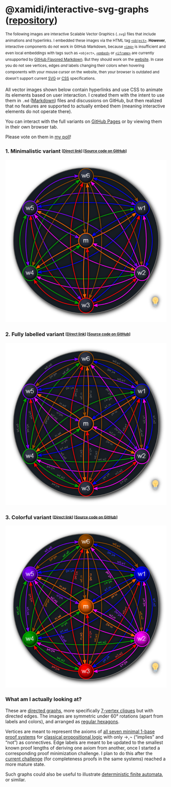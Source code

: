 # @xamidi/interactive-svg-graphs ([repository](https://github.com/xamidi/interactive-svg-graphs))

<sup>The following images are interactive Scalable Vector Graphics (`.svg`) files that include animations and hyperlinks. I embedded these images via the HTML tag [`<object>`](https://www.w3schools.com/tags/tag_object.asp). **However**, interactive components do not work in GitHub Markdown, because [`<img>`](https://www.w3schools.com/tags/tag_img.asp) is insufficient and even local embeddings with tags such as `<object>`, [`<embed>`](https://www.w3schools.com/tags/tag_embed.asp) or [`<iframe>`](https://www.w3schools.com/tags/tag_iframe.asp) are currently unsupported by [GitHub Flavored Markdown](https://github.github.com/gfm/). But they should work on the [website](https://xamidi.github.io/interactive-svg-graphs/). In case you do not see vertices, edges *and* labels changing their colors when hovering components with your mouse cursor on the website, then your browser is outdated and doesn't support current [SVG](https://www.w3.org/TR/SVG2/) or [CSS](https://www.w3.org/TR/css-2023/) specifications.</sup>

All vector images shown below contain hyperlinks and use CSS to animate its elements based on user interaction. I created them with the intent to use them in `.md` ([Markdown](https://daringfireball.net/projects/markdown/)) files and discussions on GitHub, but then realized that no features are supported to actually embed them (meaning interactive elements do not operate there).

You can interact with the full variants on [GitHub Pages](https://xamidi.github.io/interactive-svg-graphs/) or by viewing them in their own browser tab.

Please vote on them in [my poll](https://github.com/xamidi/pmGenerator/discussions/8)!

### 1. Minimalistic variant <sup><sub>[[Direct link](https://xamidi.github.io/interactive-svg-graphs/axioms-graph.svg)] [[Source code on GitHub](https://github.com/xamidi/interactive-svg-graphs/blob/master/axioms-graph.svg?short_path=18e7700&ts=4)]</sub></sup>

<object data="axioms-graph.svg" type="image/svg+xml">
  <img src="axioms-graph_fallback.png">
</object>

### 2. Fully labelled variant <sup><sub>[[Direct link](https://xamidi.github.io/interactive-svg-graphs/axioms-graph-labels.svg)] [[Source code on GitHub](https://github.com/xamidi/interactive-svg-graphs/blob/master/axioms-graph-labels.svg?short_path=18e7700&ts=4)]</sub></sup>

<object data="axioms-graph-labels.svg" type="image/svg+xml">
  <img src="axioms-graph-labels_fallback.png">
</object>

### 3. Colorful variant <sup><sub>[[Direct link](https://xamidi.github.io/interactive-svg-graphs/axioms-graph-colored.svg)] [[Source code on GitHub](https://github.com/xamidi/interactive-svg-graphs/blob/master/axioms-graph-colored.svg?short_path=18e7700&ts=4)]</sub></sup>

<object data="axioms-graph-colored.svg" type="image/svg+xml">
  <img src="axioms-graph-colored_fallback.png">
</object>

<a name="what"></a>

### What am I actually looking at?

These are [directed graphs](https://en.wikipedia.org/wiki/Graph_%28discrete_mathematics%29#Directed_graph), more specifically [7-vertex cliques](https://en.wikipedia.org/wiki/Clique_%28graph_theory%29) but with directed edges. The images are symmetric under 60° rotations (apart from labels and colors), and arranged as [regular hexagons](https://en.wikipedia.org/wiki/Hexagon).

Vertices are meant to represent the axioms of [all seven minimal 1-base proof systems](https://xamidi.github.io/pmGenerator/README.html#custom-proof-systems) for [classical propositional logic](https://plato.stanford.edu/entries/logic-propositional/) with only →,¬ (“implies” and “not”) as connectives. Edge labels are meant to be updated to the smallest known proof lengths of deriving one axiom from another, once I started a corresponding proof minimization challenge. I plan to do this after the [current challenge](https://github.com/xamidi/pmGenerator/discussions/2) (for completeness proofs in the same systems) reached a more mature state.

Such graphs could also be useful to illustrate [deterministic finite automata](https://en.wikipedia.org/wiki/Deterministic_finite_automaton), or similar.

